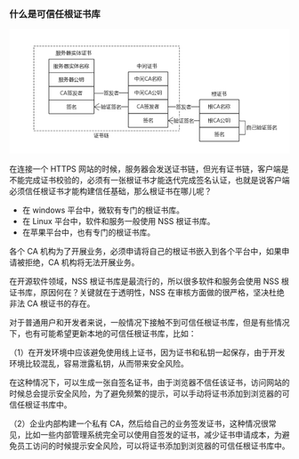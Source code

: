 ### 什么是可信任根证书库

![image-20201219194758506](../assets/Untitled.assets/image-20201219194758506.png)



在连接一个 HTTPS 网站的时候，服务器会发送证书链，但光有证书链，客户端是不能完成证书校验的，必须有一张根证书才能迭代完成签名认证，也就是说客户端必须信任根证书才能构建信任基础，那么根证书在哪儿呢？

- 在 windows 平台中，微软有专门的根证书库。
- 在 Linux 平台中，软件和服务一般使用 NSS 根证书库。
- 在苹果平台中，也有专门的根证书库。

各个 CA 机构为了开展业务，必须申请将自己的根证书嵌入到各个平台中，如果申请被拒绝，CA 机构将无法开展业务。

在开源软件领域，NSS 根证书库是最流行的，所以很多软件和服务会使用 NSS 根证书库，原因何在？关键就在于透明性，NSS 在审核方面做的很严格，坚决杜绝非法 CA 根证书的存在。

对于普通用户和开发者来说，一般情况下接触不到可信任根证书库，但是有些情况下，也有可能希望更新本地的可信任根证书库，比如：

（1）在开发环境中应该避免使用线上证书，因为证书和私钥一起保存，由于开发环境比较混乱，容易泄露私钥，从而带来安全风险。

在这种情况下，可以生成一张自签名证书，由于浏览器不信任该证书，访问网站的时候总会提示安全风险，为了避免频繁的提示，可以手动将证书添加到浏览器的可信任根证书库中。

（2）企业内部构建一个私有 CA，然后给自己的业务签发证书，这种情况很常见，比如一些内部管理系统完全可以使用自签发的证书，减少证书申请成本，为避免员工访问的时候提示安全风险，可以将证书添加到浏览器的可信任根证书库中。


